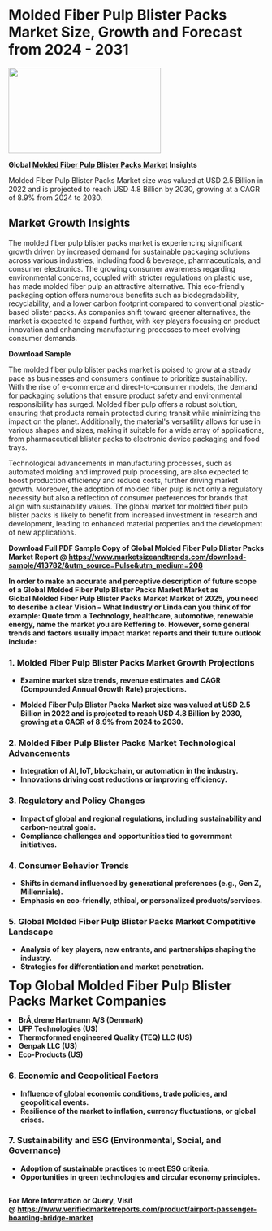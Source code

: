 <H1>Molded Fiber Pulp Blister Packs Market Size, Growth and Forecast from 2024 - 2031</H1><img class="aligncenter size-medium wp-image-584254" src="https://thirdeyenews.in/wp-content/uploads/2024/09/Global-Market-Research-300x168.jpeg" alt="" width="300" height="168" /><p><strong>Global&nbsp;<a href="https://www.marketsizeandtrends.com/download-sample/413782/&amp;utm_source=Pulse&amp;utm_medium=208">Molded Fiber Pulp Blister Packs Market</a> Insights</strong></p><p>Molded Fiber Pulp Blister Packs Market size was valued at USD 2.5 Billion in 2022 and is projected to reach USD 4.8 Billion by 2030, growing at a CAGR of 8.9% from 2024 to 2030.</p><p><h2>Market Growth Insights</h2> <p>The molded fiber pulp blister packs market is experiencing significant growth driven by increased demand for sustainable packaging solutions across various industries, including food & beverage, pharmaceuticals, and consumer electronics. The growing consumer awareness regarding environmental concerns, coupled with stricter regulations on plastic use, has made molded fiber pulp an attractive alternative. This eco-friendly packaging option offers numerous benefits such as biodegradability, recyclability, and a lower carbon footprint compared to conventional plastic-based blister packs. As companies shift toward greener alternatives, the market is expected to expand further, with key players focusing on product innovation and enhancing manufacturing processes to meet evolving consumer demands.</p> <p><strong>Download Sample</strong></p> <p>The molded fiber pulp blister packs market is poised to grow at a steady pace as businesses and consumers continue to prioritize sustainability. With the rise of e-commerce and direct-to-consumer models, the demand for packaging solutions that ensure product safety and environmental responsibility has surged. Molded fiber pulp offers a robust solution, ensuring that products remain protected during transit while minimizing the impact on the planet. Additionally, the material's versatility allows for use in various shapes and sizes, making it suitable for a wide array of applications, from pharmaceutical blister packs to electronic device packaging and food trays.</p> <p>Technological advancements in manufacturing processes, such as automated molding and improved pulp processing, are also expected to boost production efficiency and reduce costs, further driving market growth. Moreover, the adoption of molded fiber pulp is not only a regulatory necessity but also a reflection of consumer preferences for brands that align with sustainability values. The global market for molded fiber pulp blister packs is likely to benefit from increased investment in research and development, leading to enhanced material properties and the development of new applications.</p> <p><strong></p><p><span class=""><strong>Download Full PDF Sample Copy of Global Molded Fiber Pulp Blister Packs Market Report</strong> @ <a href="https://www.marketsizeandtrends.com/download-sample/413782/&amp;utm_source=Pulse&amp;utm_medium=208" target="_blank">https://www.marketsizeandtrends.com/download-sample/413782/&amp;utm_source=Pulse&amp;utm_medium=208</a></span></p><p>In order to make an accurate and perceptive description of future scope of a Global&nbsp;Molded Fiber Pulp Blister Packs Market Market as Global&nbsp;Molded Fiber Pulp Blister Packs Market Market of 2025, you need to describe a clear Vision &ndash; What Industry or Linda can you think of for example: Quote from a Technology, healthcare, automotive, renewable energy, name the market you are Reffering to. However, some general trends and factors usually impact market reports and their future outlook include:</p><h3>1.&nbsp;<strong>Molded Fiber Pulp Blister Packs Market Growth Projections</strong></h3><ul><li>Examine market size trends, revenue estimates and CAGR (Compounded Annual Growth Rate) projections.</li><li><p>Molded Fiber Pulp Blister Packs Market size was valued at USD 2.5 Billion in 2022 and is projected to reach USD 4.8 Billion by 2030, growing at a CAGR of 8.9% from 2024 to 2030.</p></li></ul><h3>2.&nbsp;<strong>Molded Fiber Pulp Blister Packs Market Technological Advancements</strong></h3><ul><li>Integration of AI, IoT, blockchain, or automation in the industry.</li><li>Innovations driving cost reductions or improving efficiency.</li></ul><h3>3.&nbsp;<strong>Regulatory and Policy Changes</strong></h3><ul><li>Impact of global and regional regulations, including sustainability and carbon-neutral goals.</li><li>Compliance challenges and opportunities tied to government initiatives.</li></ul><h3>4.&nbsp;<strong>Consumer Behavior Trends</strong></h3><ul><li>Shifts in demand influenced by generational preferences (e.g., Gen Z, Millennials).</li><li>Emphasis on eco-friendly, ethical, or personalized products/services.</li></ul><h3>5.&nbsp;<strong>Global Molded Fiber Pulp Blister Packs Market Competitive Landscape</strong></h3><ul><li>Analysis of key players, new entrants, and partnerships shaping the industry.</li><li>Strategies for differentiation and market penetration.</li></ul><p data-pm-slice="1 1 []"><span style="color: inherit; font-family: inherit; font-size: 25px;">Top Global Molded Fiber Pulp Blister Packs Market Companies</span></p><div class="" data-test-id=""><p><li>BrÃ¸drene Hartmann A/S (Denmark)</li><li> UFP Technologies (US)</li><li> Thermoformed engineered Quality (TEQ) LLC (US)</li><li> Genpak LLC (US)</li><li> Eco-Products (US)</li></p></div><h3>6.&nbsp;<strong>Economic and Geopolitical Factors</strong></h3><ul><li>Influence of global economic conditions, trade policies, and geopolitical events.</li><li>Resilience of the market to inflation, currency fluctuations, or global crises.</li></ul><h3>7.&nbsp;<strong>Sustainability and ESG (Environmental, Social, and Governance)</strong></h3><ul><li>Adoption of sustainable practices to meet ESG criteria.</li><li>Opportunities in green technologies and circular economy principles.</li></ul><h2><strong style="font-size: 14px;">For More Information or Query, Visit @&nbsp;</strong><a style="background-color: #ffffff; font-size: 14px;" href="https://www.marketsizeandtrends.com/report/molded-fiber-pulp-blister-packs-market/" target="_blank">https://www.verifiedmarketreports.com/product/airport-passenger-boarding-bridge-market</a></h2>
